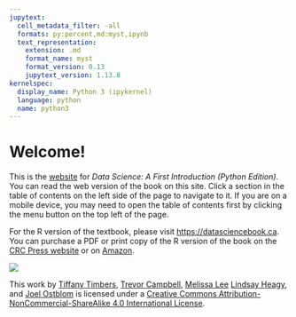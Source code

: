 ```yaml
---
jupytext:
  cell_metadata_filter: -all
  formats: py:percent,md:myst,ipynb
  text_representation:
    extension: .md
    format_name: myst
    format_version: 0.13
    jupytext_version: 1.13.8
kernelspec:
  display_name: Python 3 (ipykernel)
  language: python
  name: python3
---
```


# Welcome!

This is the [website](https://ubc-dsci.github.io/introduction-to-datascience-python/) for *Data Science: A First Introduction (Python Edition)*.
You can read the web version of the book on this site. Click a section in the table of contents
on the left side of the page to navigate to it. If you are on a mobile device,
you may need to open the table of contents first by clicking the menu button on
the top left of the page.

For the R version of the textbook, please visit https://datasciencebook.ca.
You can purchase a PDF or print copy of the R version of the book
on the [CRC Press website](https://www.routledge.com/Data-Science-A-First-Introduction/Timbers-Campbell-Lee/p/book/9780367524685) or
on [Amazon](https://www.amazon.com/Data-Science-First-Introduction-Chapman/dp/0367532174/ref=sr_[…]qid=1644637450&sprefix=data+science+timber%2Caps%2C166&sr=8-1).

<img src="https://i.creativecommons.org/l/by-nc-sa/4.0/88x31.png">

This work by [Tiffany Timbers](https://www.tiffanytimbers.com/),
[Trevor Campbell](https://trevorcampbell.me/),
[Melissa Lee](https://www.stat.ubc.ca/users/melissa-lee)
[Lindsay Heagy](https://lindseyjh.ca/),
and [Joel Ostblom](https://joelostblom.com/)
is licensed under
a [Creative Commons Attribution-NonCommercial-ShareAlike 4.0 International License](http://creativecommons.org/licenses/by-nc-sa/4.0/).
